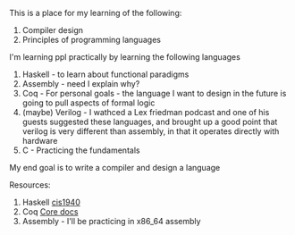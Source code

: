 This is a place for my learning of the following:
1. Compiler design
2. Principles of programming languages

I'm learning ppl practically by learning the following languages
1. Haskell - to learn about functional paradigms
2. Assembly - need I explain why?
3. Coq - For personal goals - the language I want to design in the future is going to pull aspects of formal logic
4. (maybe) Verilog - I wathced a Lex friedman podcast and one of his guests suggested these languages, and brought up a good point that verilog is very different than assembly, in that it operates directly with hardware
5. C - Practicing the fundamentals

My end goal is to write a compiler and design a language

Resources:
1. Haskell [cis1940](https://www.seas.upenn.edu/~cis1940/spring13/lectures.html)
2. Coq [Core docs](coq.inria.fr/refman)
3. Assembly - I'll be practicing in x86_64 assembly

